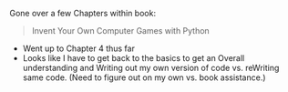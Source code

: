 Gone over a few Chapters within book:
> Invent Your Own Computer Games with Python

- Went up to Chapter 4 thus far
- Looks like I have to get back to the basics to get an Overall understanding and Writing out my own version of code vs. reWriting same code.  (Need to figure out on my own vs. book assistance.)